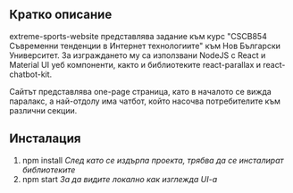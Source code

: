 ## Кратко описание 

extreme-sports-website представлява задание към курс "CSCB854 Съвременни тенденции в Интернет технологиите" към Нов Български Университет. За изграждането му са използвани NodeJS с React и Material UI уеб компоненти, както и библиотеките react-parallax и react-chatbot-kit.

Сайтът представлява one-page страница, като в началото се вижда паралакс, а най-отдолу има чатбот, който насочва потребителите към различни секции.

## Инсталация

1. npm install
    *След като се издърпа проекта, трябва да се инсталират библиотеките*
2. npm start
    *За да видите локално как изглежда UI-a* 
   
